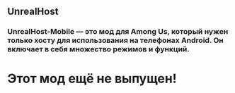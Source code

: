 ## UnrealHost

### UnrealHost-Mobile — это мод для Among Us, который нужен только хосту для использования на телефонах Android. Он включает в себя множество режимов и функций.

# Этот мод ещё не выпущен!
